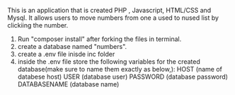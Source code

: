 This is an application that is created PHP , Javascript, HTML/CSS and Mysql. It allows users to move numbers from one a used to nused list by clickiing the number.

1. Run "composer install" after forking the files in terminal.
2. create a database named "numbers".
3. create a .env file inisde inc folder
4. inside the .env file store the following variables for the created database(make sure to name them exactly as below,):
      HOST (name of databese host)
      USER (database user)
      PASSWORD (database password)
      DATABASENAME (database name)